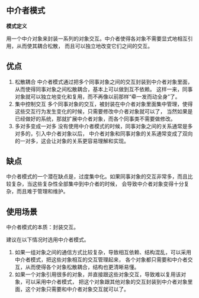## 中介者模式

**模式定义**

用一个中介对象来封装一系列的对象交互。中介者使得各对象不需要显式地相互引用，从而使其耦合松散，
而且可以独立地改变它们之间的交互。

## 优点
1. 松散耦合
中介者模式通过把多个同事对象之间的交互封装到中介者对象里面，从而使得同事对象之间松散耦合，基本上可以做到互不依赖。
这样一来，同事对象就可以独立地变化和复用，而不再像以前那样“牵一发而动全身”了。
1. 集中控制交互
多个同事对象的交互，被封装在中介者对象里面集中管理，使得这些交互行为发生变化的时候，只需要修改中介者对象就可以了，
当然如果是已经做好的系统，那就扩展中介者对象，而各个同事类不需要做修改。
1. 多对多变成一对多
没有使用中介者模式的时候，同事对象之间的关系通常是多对多的，引入中介者对象以后，
中介者对象和同事对象的关系通常变成了双向的一对多，这会让对象的关系更容易理解和实现。

## 缺点
中介者模式的一个潜在缺点是，过度集中化。如果同事对象的交互非常多，而且比较复杂，当这些复杂性全部集中到中介者的时候，
会导致中介者对象变得十分复杂，而且难于管理和维护。

## 使用场景

中介者模式的本质：封装交互。

建议在以下情况时选用中介者模式。

1. 如果一组对象之间的通信方式比较复杂，导致相互依赖、结构混乱，可以采用中介者模式，把这些对象相互的交互管理起来，
各个对象都只需要和中介者交互，从而使得各个对象松散耦合，结构也更清晰易懂。
2. 如果一个对象引用很多的对象，并直接跟这些对象交互，导致难以复用该对象，可以采用中介者模式，
把这个对象跟其他对象的交互封装到中介者对象里面，这个对象只需要和中介者对象交互就可以了。

